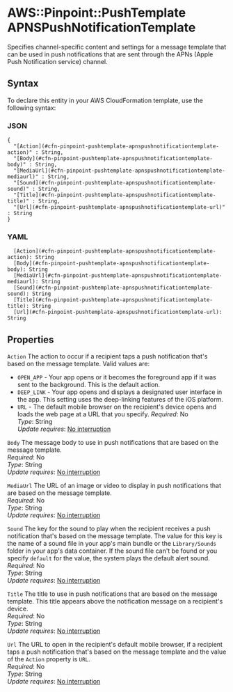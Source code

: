 # AWS::Pinpoint::PushTemplate APNSPushNotificationTemplate<a name="aws-properties-pinpoint-pushtemplate-apnspushnotificationtemplate"></a>

Specifies channel\-specific content and settings for a message template that can be used in push notifications that are sent through the APNs \(Apple Push Notification service\) channel\.

## Syntax<a name="aws-properties-pinpoint-pushtemplate-apnspushnotificationtemplate-syntax"></a>

To declare this entity in your AWS CloudFormation template, use the following syntax:

### JSON<a name="aws-properties-pinpoint-pushtemplate-apnspushnotificationtemplate-syntax.json"></a>

```
{
  "[Action](#cfn-pinpoint-pushtemplate-apnspushnotificationtemplate-action)" : String,
  "[Body](#cfn-pinpoint-pushtemplate-apnspushnotificationtemplate-body)" : String,
  "[MediaUrl](#cfn-pinpoint-pushtemplate-apnspushnotificationtemplate-mediaurl)" : String,
  "[Sound](#cfn-pinpoint-pushtemplate-apnspushnotificationtemplate-sound)" : String,
  "[Title](#cfn-pinpoint-pushtemplate-apnspushnotificationtemplate-title)" : String,
  "[Url](#cfn-pinpoint-pushtemplate-apnspushnotificationtemplate-url)" : String
}
```

### YAML<a name="aws-properties-pinpoint-pushtemplate-apnspushnotificationtemplate-syntax.yaml"></a>

```
  [Action](#cfn-pinpoint-pushtemplate-apnspushnotificationtemplate-action): String
  [Body](#cfn-pinpoint-pushtemplate-apnspushnotificationtemplate-body): String
  [MediaUrl](#cfn-pinpoint-pushtemplate-apnspushnotificationtemplate-mediaurl): String
  [Sound](#cfn-pinpoint-pushtemplate-apnspushnotificationtemplate-sound): String
  [Title](#cfn-pinpoint-pushtemplate-apnspushnotificationtemplate-title): String
  [Url](#cfn-pinpoint-pushtemplate-apnspushnotificationtemplate-url): String
```

## Properties<a name="aws-properties-pinpoint-pushtemplate-apnspushnotificationtemplate-properties"></a>

`Action`  <a name="cfn-pinpoint-pushtemplate-apnspushnotificationtemplate-action"></a>
The action to occur if a recipient taps a push notification that's based on the message template\. Valid values are:  
+  `OPEN_APP` \- Your app opens or it becomes the foreground app if it was sent to the background\. This is the default action\.
+  `DEEP_LINK` \- Your app opens and displays a designated user interface in the app\. This setting uses the deep\-linking features of the iOS platform\.
+  `URL` \- The default mobile browser on the recipient's device opens and loads the web page at a URL that you specify\.
*Required*: No  
*Type*: String  
*Update requires*: [No interruption](https://docs.aws.amazon.com/AWSCloudFormation/latest/UserGuide/using-cfn-updating-stacks-update-behaviors.html#update-no-interrupt)

`Body`  <a name="cfn-pinpoint-pushtemplate-apnspushnotificationtemplate-body"></a>
The message body to use in push notifications that are based on the message template\.  
*Required*: No  
*Type*: String  
*Update requires*: [No interruption](https://docs.aws.amazon.com/AWSCloudFormation/latest/UserGuide/using-cfn-updating-stacks-update-behaviors.html#update-no-interrupt)

`MediaUrl`  <a name="cfn-pinpoint-pushtemplate-apnspushnotificationtemplate-mediaurl"></a>
The URL of an image or video to display in push notifications that are based on the message template\.  
*Required*: No  
*Type*: String  
*Update requires*: [No interruption](https://docs.aws.amazon.com/AWSCloudFormation/latest/UserGuide/using-cfn-updating-stacks-update-behaviors.html#update-no-interrupt)

`Sound`  <a name="cfn-pinpoint-pushtemplate-apnspushnotificationtemplate-sound"></a>
The key for the sound to play when the recipient receives a push notification that's based on the message template\. The value for this key is the name of a sound file in your app's main bundle or the `Library/Sounds` folder in your app's data container\. If the sound file can't be found or you specify `default` for the value, the system plays the default alert sound\.  
*Required*: No  
*Type*: String  
*Update requires*: [No interruption](https://docs.aws.amazon.com/AWSCloudFormation/latest/UserGuide/using-cfn-updating-stacks-update-behaviors.html#update-no-interrupt)

`Title`  <a name="cfn-pinpoint-pushtemplate-apnspushnotificationtemplate-title"></a>
The title to use in push notifications that are based on the message template\. This title appears above the notification message on a recipient's device\.  
*Required*: No  
*Type*: String  
*Update requires*: [No interruption](https://docs.aws.amazon.com/AWSCloudFormation/latest/UserGuide/using-cfn-updating-stacks-update-behaviors.html#update-no-interrupt)

`Url`  <a name="cfn-pinpoint-pushtemplate-apnspushnotificationtemplate-url"></a>
The URL to open in the recipient's default mobile browser, if a recipient taps a push notification that's based on the message template and the value of the `Action` property is `URL`\.  
*Required*: No  
*Type*: String  
*Update requires*: [No interruption](https://docs.aws.amazon.com/AWSCloudFormation/latest/UserGuide/using-cfn-updating-stacks-update-behaviors.html#update-no-interrupt)